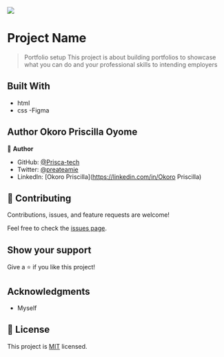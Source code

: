 ![](https://img.shields.io/badge/Microverse-blueviolet)

# Project Name

> Portfolio setup
This project is about building portfolios to showcase what you can do and your professional skills to intending employers 

## Built With

- html
- css
-Figma



## Author Okoro Priscilla Oyome

👤 **Author**

- GitHub: [@Prisca-tech](https://github.com/Prisca-tech)
- Twitter: [@preateamie](https://twitter.com/preateamie)
- LinkedIn: [Okoro Priscilla](https://linkedin.com/in/Okoro Priscilla)

## 🤝 Contributing

Contributions, issues, and feature requests are welcome!

Feel free to check the [issues page](../../issues/).

## Show your support

Give a ⭐️ if you like this project!

## Acknowledgments

- Myself


## 📝 License

This project is [MIT](./MIT.md) licensed.
